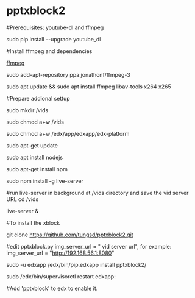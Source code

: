 # pptxblock2

#Prerequisites: youtube-dl and ffmpeg

sudo pip install --upgrade youtube_dl

#Install ffmpeg and dependencies

[ffmpeg](https://www.ffmpeg.org/download.html#build-linux)

sudo add-apt-repository ppa:jonathonf/ffmpeg-3

sudo apt update && sudo apt install ffmpeg libav-tools x264 x265

#Prepare addional settup

sudo mkdir /vids

sudo chmod a+w /vids

sudo chmod a+w /edx/app/edxapp/edx-platform

sudo apt-get update

sudo apt install nodejs

sudo apt-get install npm

sudo npm install -g live-server

#run live-server in background at /vids directory and save the vid server URL
cd /vids

live-server &

#To install the xblock

git clone https://github.com/tungsd/pptxblock2.git

#edit pptxblock.py img_server_url = " vid server url", for example: img_server_url = "http://192.168.56.1:8080"

sudo -u edxapp /edx/bin/pip.edxapp install pptxblock2/

sudo /edx/bin/supervisorctl restart edxapp:

#Add 'pptxblock' to edx to enable it.
